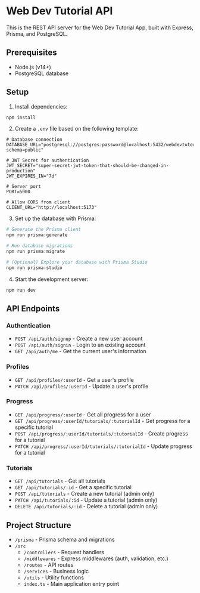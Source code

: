# Web Dev Tutorial API

This is the REST API server for the Web Dev Tutorial App, built with Express, Prisma, and PostgreSQL.

## Prerequisites

- Node.js (v14+)
- PostgreSQL database

## Setup

1. Install dependencies:

```bash
npm install
```

2. Create a `.env` file based on the following template:

```env
# Database connection
DATABASE_URL="postgresql://postgres:password@localhost:5432/webdevtutorials?schema=public"

# JWT Secret for authentication
JWT_SECRET="super-secret-jwt-token-that-should-be-changed-in-production"
JWT_EXPIRES_IN="7d"

# Server port
PORT=5000

# Allow CORS from client
CLIENT_URL="http://localhost:5173"
```

3. Set up the database with Prisma:

```bash
# Generate the Prisma client
npm run prisma:generate

# Run database migrations
npm run prisma:migrate

# (Optional) Explore your database with Prisma Studio
npm run prisma:studio
```

4. Start the development server:

```bash
npm run dev
```

## API Endpoints

### Authentication

- `POST /api/auth/signup` - Create a new user account
- `POST /api/auth/signin` - Login to an existing account
- `GET /api/auth/me` - Get the current user's information

### Profiles

- `GET /api/profiles/:userId` - Get a user's profile
- `PATCH /api/profiles/:userId` - Update a user's profile

### Progress

- `GET /api/progress/:userId` - Get all progress for a user
- `GET /api/progress/:userId/tutorials/:tutorialId` - Get progress for a specific tutorial
- `POST /api/progress/:userId/tutorials/:tutorialId` - Create progress for a tutorial
- `PATCH /api/progress/:userId/tutorials/:tutorialId` - Update progress for a tutorial

### Tutorials

- `GET /api/tutorials` - Get all tutorials
- `GET /api/tutorials/:id` - Get a specific tutorial
- `POST /api/tutorials` - Create a new tutorial (admin only)
- `PATCH /api/tutorials/:id` - Update a tutorial (admin only)
- `DELETE /api/tutorials/:id` - Delete a tutorial (admin only)

## Project Structure

- `/prisma` - Prisma schema and migrations
- `/src`
  - `/controllers` - Request handlers
  - `/middlewares` - Express middlewares (auth, validation, etc.)
  - `/routes` - API routes
  - `/services` - Business logic
  - `/utils` - Utility functions
  - `index.ts` - Main application entry point